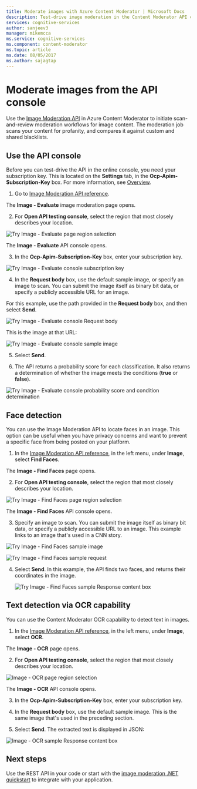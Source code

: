 ```yaml
---
title: Moderate images with Azure Content Moderator | Microsoft Docs
description: Test-drive image moderation in the Content Moderator API console.
services: cognitive-services
author: sanjeev3
manager: mikemcca
ms.service: cognitive-services
ms.component: content-moderator
ms.topic: article
ms.date: 08/05/2017
ms.author: sajagtap
---
```


# Moderate images from the API console

Use the [Image Moderation API](https://westus.dev.cognitive.microsoft.com/docs/services/57cf753a3f9b070c105bd2c1/operations/57cf753a3f9b070868a1f66c) in Azure Content Moderator to initiate scan-and-review moderation workflows for image content. The moderation job scans your content for profanity, and compares it against custom and shared blacklists.

## Use the API console
Before you can test-drive the API in the online console, you need your subscription key. This is located on the **Settings** tab, in the **Ocp-Apim-Subscription-Key** box. For more information, see [Overview](overview.md).

1.	Go to [Image Moderation API reference](https://westus.dev.cognitive.microsoft.com/docs/services/57cf753a3f9b070c105bd2c1/operations/57cf753a3f9b070868a1f66c).

  The **Image - Evaluate** image moderation page opens.

2. For **Open API testing console**, select the region that most closely describes your location. 

  ![Try Image - Evaluate page region selection](images/test-drive-region.png)
  
  The **Image - Evaluate** API console opens.

3. In the **Ocp-Apim-Subscription-Key** box, enter your subscription key.

  ![Try Image - Evaluate console subscription key](images/try-image-api-1.PNG)

4. In the **Request body** box, use the default sample image, or specify an image to scan. You can submit the image itself as binary bit data, or specify a publicly accessible URL for an image. 

  For this example, use the path provided in the **Request body** box, and then select **Send**. 

   ![Try Image - Evaluate console Request body](images/try-image-api-2.PNG)

  This is the image at that URL:

  ![Try Image - Evaluate console sample image](images/sample-image.jpg) 

5. Select **Send**.

6. The API returns a probability score for each classification. It also returns a determination of whether the image meets the conditions (**true** or **false**). 

  ![Try Image - Evaluate console probability score and condition determination](images/try-image-api-3.PNG)

## Face detection

You can use the Image Moderation API to locate faces in an image. This option can be useful when you have privacy concerns and want to prevent a specific face from being posted on your platform. 

1.	In the [Image Moderation API reference](https://westus.dev.cognitive.microsoft.com/docs/services/57cf753a3f9b070c105bd2c1/operations/57cf753a3f9b070868a1f66c), in the left menu, under **Image**, select **Find Faces**. 

  The **Image - Find Faces** page opens.

2.	For **Open API testing console**, select the region that most closely describes your location. 

  ![Try Image - Find Faces page region selection](images/test-drive-region.png)

  The **Image - Find Faces** API console opens.

3. Specify an image to scan. You can submit the image itself as binary bit data, or specify a publicly accessible URL to an image. This example links to an image that's used in a CNN story.

  ![Try Image - Find Faces sample image](images/try-image-api-face-image.jpg)

  ![Try Image - Find Faces sample request](images/try-image-api-face-request.png)

4. Select **Send**. In this example, the API finds two faces, and returns their coordinates in the image.

   ![Try Image - Find Faces  sample Response content box](images/try-image-api-face-response.png)

## Text detection via OCR capability

You can use the Content Moderator OCR capability to detect text in images.

1. In the [Image Moderation API reference](https://westus.dev.cognitive.microsoft.com/docs/services/57cf753a3f9b070c105bd2c1/operations/57cf753a3f9b070868a1f66c), in the left menu, under **Image**, select **OCR**. 

  The **Image - OCR** page opens.

2. For **Open API testing console**, select the region that most closely describes your location. 

  ![Image - OCR page region selection](images/test-drive-region.png)

  The **Image - OCR** API console opens.

3. In the **Ocp-Apim-Subscription-Key** box, enter your subscription key.

4. In the **Request body** box, use the default sample image. This is the same image that's used in the preceding section.

5. Select **Send**. The extracted text is displayed in JSON:

  ![Image - OCR sample Response content box](images/try-image-api-ocr.PNG)

## Next steps

Use the REST API in your code or start with the [image moderation .NET quickstart](image-moderation-quickstart-dotnet.md) to integrate with your application.
